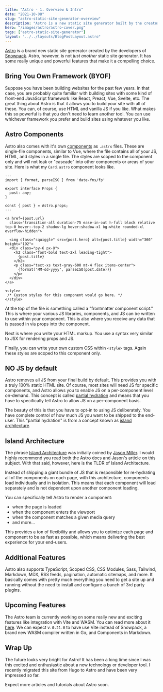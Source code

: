 ```yaml
---
title: "Astro - 1. Overview & Intro"
date: "2021-10-08"
slug: "astro-static-site-generator-overview"
description: "Astro is a new static site generator built by the creators of Snowpack. In this article I discuss what makes Astro unique and why you may want to consider using it for your next project."
hero: "/images/astro/astro-cover.png"
tags: ["astro-static-site-generator"]
layout: "../../layouts/BlogPostLayout.astro"
---
```


[Astro](https://astro.build/) is a brand new static site generator created by the developers of [Snowpack](https://www.snowpack.dev/). Astro, however, is not _just another_ static site generator. It has some really unique and powerful features that make it a compelling choice.

## Bring You Own Framework (BYOF)

Suppose you have been building websites for the past few years. In that case, you are probably quite familiar with building sites with some kind of front-end JavaScript framework like React, Preact, Vue, Svelte, etc. The great thing about Astro is that it allows you to build your site with all of these. You can, of course, use HTML and vanilla JS if you like. What makes this so powerful is that you don't need to learn another tool. You can use whichever framework you prefer and build sites using whatever you like.

## Astro Components

Astro also comes with it's own [components](https://docs.astro.build/core-concepts/astro-components) as `.astro` files. These are single-file components, similar to Vue, where the file contains all of your JS, HTML, and styles in a single file. The styles are scoped to the component only and will not leak or "cascade" into other components or areas of your site. Here is what my `Card.astro` component looks like.

```markup
---
import { format, parseISO } from 'date-fns/fp'

export interface Props {
  post: any;
}

const { post } = Astro.props;
---

<a href={post.url}
  class="transition-all duration-75 ease-in-out h-full block relative top-0 hover:-top-2 shadow-lg hover:shadow-xl bg-white rounded-xl overflow-hidden">

  <img class="squiggle" src={post.hero} alt={post.title} width="360" height="192">
  <div class="py-6 px-8">
    <h2 class="font-bold text-2xl leading-tight">
      {post.title}
    </h2>
    <p class="text-xs text-gray-600 mt-4 flex items-center">
      {format('MM-dd-yyyy', parseISO(post.date))}
    </p>
  </div>
</a>

<style>
 /* Custom styles for this component would go here. */
</style>
```

At the top of the file is something called a "frontmatter component script." This is where your various JS libraries, components, and JS can be written to use within your component. This is also where you receive any data that is passed in via props into the component.

Next is where you write your HTML markup. You use a syntax very similar to JSX for rendering props and JS.

Finally, you can write your own custom CSS within `<style>` tags. Again these styles are scoped to this component only.

## NO JS by default

Astro removes all JS from your final build by default. This provides you with a truly 100% static HTML site. Of course, most sites will need JS for specific components, and Astro allows you to enable JS on a per-component level on-demand. This concept is called [partial hydration](https://docs.astro.build/core-concepts/component-hydration) and means that you have to specifically tell Astro to allow JS on a per-component basis.

The beauty of this is that you have to opt-in to using JS deliberately. You have complete control of how much JS you want to be shipped to the end-user. This "partial hydration" is from a concept known as [island architecture](https://docs.astro.build/core-concepts/component-hydration#concept-island-architecture).

## Island Architecture

The phrase [Island Architecture](https://docs.astro.build/core-concepts/component-hydration#concept-island-architecture) was initially coined by [Jason Miller](https://jasonformat.com/islands-architecture/). I would highly recommend you read both the Astro docs and Jason's article on this subject. With that said, however, here is the TLDR of Island Architecture.

Instead of shipping a giant bundle of JS that is responsible for re-hydrating all of the components on each page, with this architecture, components load individually and in isolation. This means that each component will load separately and is not dependent upon another component loading.

You can specifically tell Astro to render a component:

- when the page is loaded
- when the component enters the viewport
- when the component matches a given media query
- and more...

This provides a ton of flexibility and allows you to optimize each page and component to be as fast as possible, which means delivering the best experience for your end-users.

## Additional Features

Astro also supports TypeScript, Scoped CSS, CSS Modules, Sass, Tailwind, Markdown, MDX, RSS feeds, pagination, automatic sitemaps, and more. It basically comes with pretty much everything you need to get a site up and running without the need to install and configure a bunch of 3rd party plugins.

## Upcoming Features

The Astro team is currently working on some really new and exciting features like integration with Vite and WASM. You can read more about it [here](https://astro.build/blog/astro-021-preview). We can expect v. `0.21.0` to have use Vite instead of Snowpack, a brand new WASM compiler written in Go, and Components in Markdown.

## Wrap Up

The future looks very bright for Astro! It has been a long time since I was this excited and enthusiastic about a new technology or developer tool. I recently migrated this site from Hugo to Astro and have been very impressed so far.

Expect more articles and tutorials about Astro soon.

